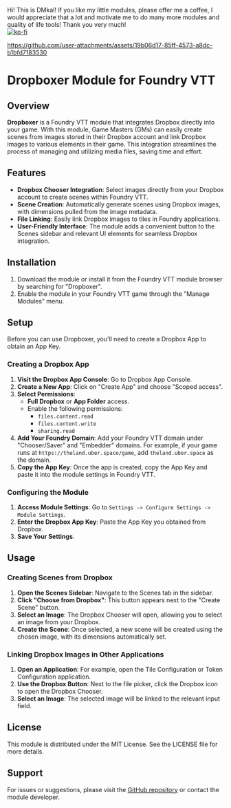 
Hi! 
This is DMkal! If you like my little modules, please offer me a coffee, I would appreciate that a lot and motivate me to do many more modules and quality of life tools! Thank you very much!
<br>
[![ko-fi](https://ko-fi.com/img/githubbutton_sm.svg)](https://ko-fi.com/D1D210UKH9)  


https://github.com/user-attachments/assets/19b06d17-85ff-4573-a8dc-b1bfd7183530


<h1>Dropboxer Module for Foundry VTT</h1>
<h2>Overview</h2>
<p><strong>Dropboxer</strong> is a Foundry VTT module that integrates Dropbox directly into your game. With this module, Game Masters (GMs) can easily create scenes from images stored in their Dropbox account and link Dropbox images to various elements in their game. This integration streamlines the process of managing and utilizing media files, saving time and effort.</p>
<h2>Features</h2>
<ul>
<li><strong>Dropbox Chooser Integration</strong>: Select images directly from your Dropbox account to create scenes within Foundry VTT.</li>
<li><strong>Scene Creation</strong>: Automatically generate scenes using Dropbox images, with dimensions pulled from the image metadata.</li>
<li><strong>File Linking</strong>: Easily link Dropbox images to tiles in Foundry applications.</li>
<li><strong>User-Friendly Interface</strong>: The module adds a convenient button to the Scenes sidebar and relevant UI elements for seamless Dropbox integration.</li>
</ul>
<h2>Installation</h2>
<ol>
<li>Download the module or install it from the Foundry VTT module browser by searching for "Dropboxer".</li>
<li>Enable the module in your Foundry VTT game through the "Manage Modules" menu.</li>
</ol>
<h2>Setup</h2>
<p>Before you can use Dropboxer, you'll need to create a Dropbox App to obtain an App Key.</p>
<h3>Creating a Dropbox App</h3>
<ol>
<li><strong>Visit the Dropbox App Console</strong>: Go to <a target="_new" rel="noreferrer">Dropbox App Console</a>.</li>
<li><strong>Create a New App</strong>: Click on "Create App" and choose "Scoped access".</li>
<li><strong>Select Permissions</strong>:
<ul>
<li><strong>Full Dropbox</strong> or <strong>App Folder</strong> access.</li>
<li>Enable the following permissions:
<ul>
<li><code>files.content.read</code></li>
<li><code>files.content.write</code></li>
<li><code>sharing.read</code></li>
</ul>
</li>
</ul>
</li>
<li><strong>Add Your Foundry Domain</strong>: Add your Foundry VTT domain under "Chooser/Saver" and "Embedder" domains. For example, if your game runs at <code>https://theland.uber.space/game</code>, add <code>theland.uber.space</code> as the domain.</li>
<li><strong>Copy the App Key</strong>: Once the app is created, copy the App Key and paste it into the module settings in Foundry VTT.</li>
</ol>
<h3>Configuring the Module</h3>
<ol>
<li><strong>Access Module Settings</strong>: Go to <code>Settings -&gt; Configure Settings -&gt; Module Settings</code>.</li>
<li><strong>Enter the Dropbox App Key</strong>: Paste the App Key you obtained from Dropbox.</li>
<li><strong>Save Your Settings</strong>.</li>
</ol>
<h2>Usage</h2>
<h3>Creating Scenes from Dropbox</h3>
<ol>
<li><strong>Open the Scenes Sidebar</strong>: Navigate to the Scenes tab in the sidebar.</li>
<li><strong>Click "Choose from Dropbox"</strong>: This button appears next to the "Create Scene" button.</li>
<li><strong>Select an Image</strong>: The Dropbox Chooser will open, allowing you to select an image from your Dropbox.</li>
<li><strong>Create the Scene</strong>: Once selected, a new scene will be created using the chosen image, with its dimensions automatically set.</li>
</ol>
<h3>Linking Dropbox Images in Other Applications</h3>
<ol>
<li><strong>Open an Application</strong>: For example, open the Tile Configuration or Token Configuration application.</li>
<li><strong>Use the Dropbox Button</strong>: Next to the file picker, click the Dropbox icon to open the Dropbox Chooser.</li>
<li><strong>Select an Image</strong>: The selected image will be linked to the relevant input field.</li>
</ol>
<h2>License</h2>
<p>This module is distributed under the MIT License. See the LICENSE file for more details.</p>
<h2>Support</h2>
<p>For issues or suggestions, please visit the <a href="https://github.com/tirzah2/dropboxer" target="_new" rel="noreferrer">GitHub repository</a> or contact the module developer.</p>
